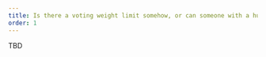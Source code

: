 ```yaml
---
title: Is there a voting weight limit somehow, or can someone with a huge wallet outnumber many smaller ones?
order: 1
---
```


TBD